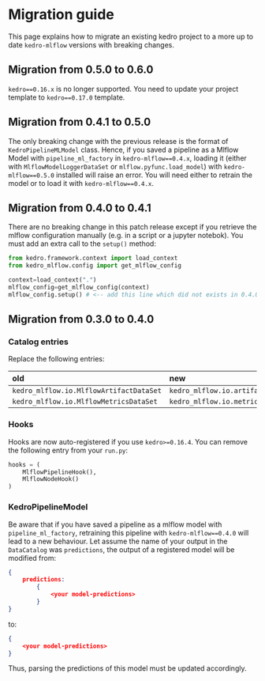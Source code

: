 # Migration guide

This page explains how to migrate an existing kedro project to a more up to date `kedro-mlflow` versions with breaking changes.

## Migration from 0.5.0 to 0.6.0

``kedro==0.16.x`` is no longer supported. You need to update your project template to ``kedro==0.17.0`` template.

## Migration from 0.4.1 to 0.5.0

The only breaking change with the previous release is the format of ``KedroPipelineMLModel`` class. Hence, if you saved a pipeline as a Mlflow Model with `pipeline_ml_factory` in ``kedro-mlflow==0.4.x``, loading it (either with ``MlflowModelLoggerDataSet`` or ``mlflow.pyfunc.load_model``) with ``kedro-mlflow==0.5.0`` installed will raise an error. You will need either to retrain the model or to load it with ``kedro-mlflow==0.4.x``.

## Migration from 0.4.0 to 0.4.1

There are no breaking change in this patch release except if you retrieve the mlflow configuration manually (e.g. in a script or a jupyter notebok). You must add an extra call to the ``setup()`` method:

```python
from kedro.framework.context import load_context
from kedro_mlflow.config import get_mlflow_config

context=load_context(".")
mlflow_config=get_mlflow_config(context)
mlflow_config.setup() # <-- add this line which did not exists in 0.4.0
```

## Migration from 0.3.0 to 0.4.0

### Catalog entries

Replace the following entries:

|old                                    |new                                              |
|:--------------------------------------|:------------------------------------------------|
|`kedro_mlflow.io.MlflowArtifactDataSet`|`kedro_mlflow.io.artifacts.MlflowArtifactDataSet`|
|`kedro_mlflow.io.MlflowMetricsDataSet` |`kedro_mlflow.io.metrics.MlflowMetricsDataSet`   |

### Hooks

Hooks are now auto-registered if you use `kedro>=0.16.4`. You can remove the following entry from your `run.py`:

```python
hooks = (
    MlflowPipelineHook(),
    MlflowNodeHook()
)
```

### KedroPipelineModel

Be aware that if you have saved a pipeline as a mlflow model with `pipeline_ml_factory`, retraining this pipeline with `kedro-mlflow==0.4.0` will lead to a new behaviour. Let assume the name of your output in the `DataCatalog` was `predictions`, the output of a registered model will be modified from:

```json
{
    predictions:
        {
            <your model-predictions>
        }
}
```

to:

```json
{
    <your model-predictions>
}
```

Thus, parsing the predictions of this model must be updated accordingly.
